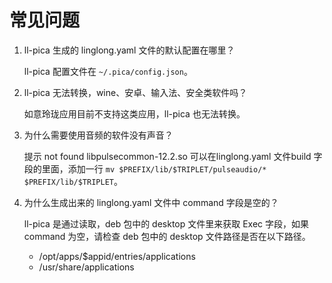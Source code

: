 # 常见问题

1. ll-pica 生成的 linglong.yaml 文件的默认配置在哪里？

   ll-pica 配置文件在 `~/.pica/config.json`。
2. ll-pica 无法转换，wine、安卓、输入法、安全类软件吗？

   如意玲珑应用目前不支持这类应用，ll-pica 也无法转换。
3. 为什么需要使用音频的软件没有声音？

   提示 not found libpulsecommon-12.2.so 可以在linglong.yaml 文件build 字段的里面，添加一行 `mv $PREFIX/lib/$TRIPLET/pulseaudio/* $PREFIX/lib/$TRIPLET`。
4. 为什么生成出来的 linglong.yaml 文件中 command 字段是空的？

   ll-pica 是通过读取，deb 包中的 desktop 文件里来获取 Exec 字段，如果 command 为空，请检查 deb 包中的 desktop 文件路径是否在以下路径。

   - /opt/apps/$appid/entries/applications
   - /usr/share/applications
